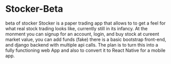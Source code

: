 # Stocker-Beta
beta of stocker
Stocker is a paper trading app that allows to to get a feel for what real stock trading looks like, currently still in its infancy.
At the monment you can signup for an account, login, and buy stock at cureent market value, 
you can add funds
(fake)
there is a basic bootstrap front-end, and django backend with multiple api calls.
The plan is to turn this into a fully functioning web App and also to convert it to React Native for a mobile app.
